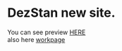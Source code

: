 # DezStan new site. 
You can see preview [HERE](https://allosevk.github.io/dezstan/template)   
also here [workpage](https://allosevk.github.io/dezstan/)

